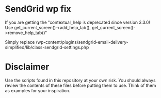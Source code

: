 # SendGrid wp fix

If you are getting the "contextual_help is deprecated since version 3.3.0! Use get_current_screen()->add_help_tab(), get_current_screen()->remove_help_tab()"

Simply replace /wp-content/plugins/sendgrid-email-delivery-simplified/lib/class-sendgrid-settings.php

# Disclaimer
Use the scripts found in this repository at your own risk. You should always review the contents of these files before putting them to use. Think of them as examples for your inspiration.
